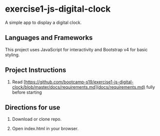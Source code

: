 # exercise1-js-digital-clock

A simple app to display a digital clock.

## Languages and Frameworks

This project uses JavaScript for interactivity and Bootstrap v4 for basic styling.

## Project Instructions

1. Read [https://github.com/bootcamp-s19/exercise1-js-digital-clock/blob/master/docs/requirements.md](docs/requirements.md) fully before starting

## Directions for use

1. Download or clone repo.

2. Open index.html in your browser.
